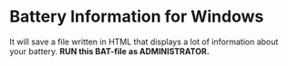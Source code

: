 # Battery Information for Windows

It will save a file written in HTML that displays a lot of information about your battery.
******RUN this BAT-file as ADMINISTRATOR.******
